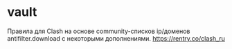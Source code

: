 # vault
Правила для Clash на основе community-списков ip/доменов antifilter.download с некоторыми дополнениями.
https://rentry.co/clash_ru
